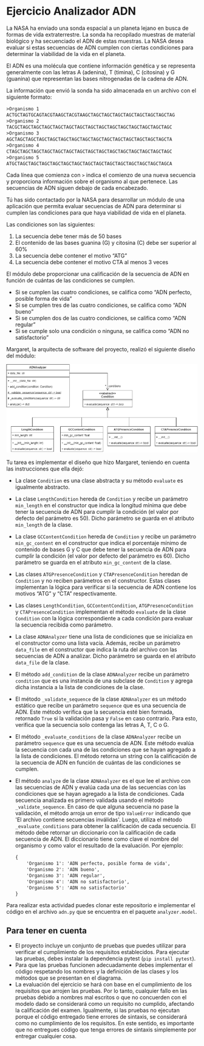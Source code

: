 # Ejercicio Analizador ADN

La NASA ha enviado una sonda espacial a un planeta lejano en busca de formas de vida 
extraterrestre. La sonda ha recopilado muestras de material biológico y ha secuenciado 
el ADN de estas muestras. La NASA desea evaluar si estas secuencias de ADN cumplen con 
ciertas condiciones para determinar la viabilidad de la vida en el planeta.

El ADN es una molécula que contiene información genética y se representa generalmente 
con las letras A (adenina), T (timina), C (citosina) y G (guanina) que representan las 
bases nitrogenadas de la cadena de ADN.

La información que envió la sonda ha sido almacenada en un archivo con el siguiente formato:

```
>Organismo 1
ACTGCTAGTGCAGTACGTAAGCTACGTAAGCTAGCTAGCTAGCTAGCTAGCTAGCTAGCTAG
>Organismo 2
TACGCTAGCTAGCTAGCTAGCTAGCTAGCTAGCTAGCTAGCTAGCTAGCTAGCTAGCTAGC
>Organismo 3
AGCTAGCTAGCTAGCTAGCTAGCTAGCTAGCTAGCTAGCTAGCTAGCTAGCTAGCTAGCTA
>Organismo 4
CTAGCTAGCTAGCTAGCTAGCTAGCTAGCTAGCTAGCTAGCTAGCTAGCTAGCTAGCTAGC
>Organismo 5
ATGCTAGCTAGCTAGCTAGCTAGCTAGCTAGCTAGCTAGCTAGCTAGCTAGCTAGCTAGCA
```

Cada línea que comienza con `>` indica el comienzo de una nueva secuencia y proporciona 
información sobre el organismo al que pertenece. Las secuencias de ADN siguen debajo de 
cada encabezado.

Tú has sido contactado por la NASA para desarrollar un módulo de una aplicación que 
permita evaluar secuencias de ADN para determinar si cumplen las condiciones para que 
haya viabilidad de vida en el planeta.

Las condiciones son las siguientes:
1.	La secuencia debe tener más de 50 bases
2.	El contenido de las bases guanina (G) y citosina (C) debe ser superior al 60%
3.	La secuencia debe contener el motivo “ATG”
4.	La secuencia debe contener el motivo CTA al menos 3 veces

El módulo debe proporcionar una calificación de la secuencia de ADN en función de 
cuántas de las condiciones se cumplen.

- Si se cumplen las cuatro condiciones, se califica como “ADN perfecto, posible forma 
de vida”
- Si se cumplen tres de las cuatro condiciones, se califica como “ADN bueno”
- Si se cumplen dos de las cuatro condiciones, se califica como “ADN regular”
- Si se cumple solo una condición o ninguna, se califica como “ADN no satisfactorio”

Margaret, la arquitecta de software del proyecto, realizó el siguiente diseño del módulo:

![Design model](./assets/model.png)

Tu tarea es implementar el diseño que hizo Margaret, teniendo en cuenta las instrucciones 
que ella dejó:

* La clase `Condition` es una clase abstracta y su método `evaluate` es igualmente abstracto.
* La clase `LengthCondition` hereda de `Condition` y recibe un parámetro `min_length` en
el constructor que indica la longitud mínima que debe tener la secuencia de ADN para cumplir
la condición (el valor por defecto del parámetro es 50). Dicho parámetro se guarda en el atributo `min_length` de la clase.
* La clase `GCContentCondition` hereda de `Condition` y recibe un parámetro `min_gc_content` en
el constructor que indica el porcentaje mínimo de contenido de bases G y C que debe tener la 
secuencia de ADN para cumplir la condición (el valor por defecto del parámetro es 60). Dicho parámetro se guarda en el atributo
`min_gc_content` de la clase.
* Las clases `ATGPresenceCondition` y `CTAPresenceCondition` heredan de `Condition` y no
reciben parámetros en el constructor. Estas clases implementan la lógica para verificar si
la secuencia de ADN contiene los motivos “ATG” y “CTA” respectivamente.
* Las clases `LengthCondition`, `GCContentCondition`, `ATGPresenceCondition` y
`CTAPresenceCondition` implementan el método `evaluate` de la clase `Condition` con la
lógica correspondiente a cada condición para evaluar la secuencia recibida como parámetro.
* La clase `ADNAnalyzer` tiene una lista de condiciones que se inicializa en el constructor
como una lista vacía. Además, recibe un parámetro `data_file` en el constructor que indica
la ruta del archivo con las secuencias de ADN a analizar. Dicho parámetro se guarda en el
atributo `data_file` de la clase.
* El método `add_condition` de la clase `ADNAnalyzer` recibe un parámetro `condition` que
es una instancia de una subclase de `Condition` y agrega dicha instancia a la lista de
condiciones de la clase.
* El método `_validate_sequence` de la clase `ADNAnalyzer` es un método estático que recibe 
un parámetro `sequence` que es una secuencia de ADN. Este método verifica que la secuencia esté 
bien formada, retornado `True` si la validación pasa y `False` en caso contrario. Para esto, 
verifica que la secuencia solo contenga las letras A, T, C o G.
* El método `_evaluate_conditions` de la clase `ADNAnalyzer` recibe un parámetro `sequence`
que es una secuencia de ADN. Este método evalúa la secuencia con cada una de las condiciones
que se hayan agregado a la lista de condiciones. El método retorna un string con la calificación
de la secuencia de ADN en función de cuántas de las condiciones se cumplen.
* El método `analyze` de la clase `ADNAnalyzer` es el que lee el archivo con las secuencias
de ADN y evalúa cada una de las secuencias con las condiciones que se hayan agregado a la
lista de condiciones. Cada secuencia analizada es primero validada usando el método `_validate_sequence`. 
En caso de que alguna secuencia no pase la validación, el método arroja un error de tipo `ValueError` indicando
que 'El archivo contiene secuencias inválidas'. Luego, utiliza el método `_evaluate_conditions` 
para obtener la calificación de cada secuencia. El método debe retornar un diccionario con la calificación 
de cada secuencia de ADN. El diccionario tiene como clave el nombre del organismo y como valor el resultado de
la evaluación. Por ejemplo:
    
    ```
    {
        'Organismo 1': 'ADN perfecto, posible forma de vida',
        'Organismo 2': 'ADN bueno',
        'Organismo 3': 'ADN regular',
        'Organismo 4': 'ADN no satisfactorio',
        'Organismo 5': 'ADN no satisfactorio'
    }
    ```

Para realizar esta actividad puedes clonar este repositorio e implementar el código en el archivo
`adn.py` que se encuentra en el paquete `analyzer.model`.

## Para tener en cuenta

* El proyecto incluye un conjunto de pruebas que puedes utilizar para verificar el cumplimiento de los 
requisitos establecidos. Para ejecutar las pruebas, debes instalar la dependencia pytest
(`pip install pytest`).
* Para que las pruebas funcionen adecuadamente debes implementar el código respetando 
los nombres y la definición de las clases y los métodos que se presentan en el diagrama.
* La evaluación del ejercicio se hará con base en el cumplimiento de los requisitos que 
arrojen las pruebas. Por lo tanto, cualquier fallo en las pruebas debido a nombres mal 
escritos o que no concuerden con el modelo dado se considerará como un requisito no 
cumplido, afectando la calificación del examen. Igualmente, si las pruebas no ejecutan 
porque el código entregado tiene errores de sintaxis, se considerará como no 
cumplimiento de los requisitos. En este sentido, es importante que no entregues 
código que tenga errores de sintaxis simplemente por entregar cualquier cosa.